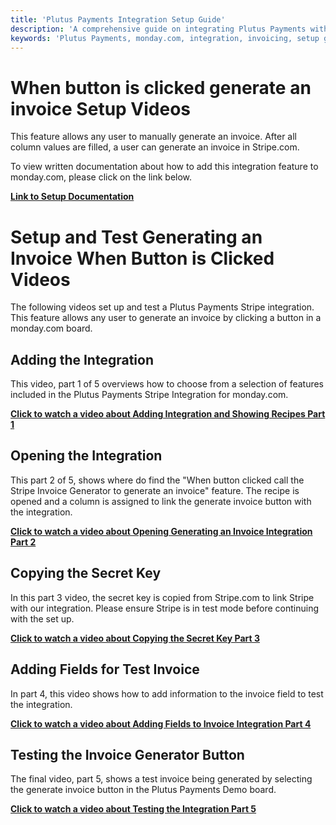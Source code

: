 ```yaml
---
title: 'Plutus Payments Integration Setup Guide'
description: 'A comprehensive guide on integrating Plutus Payments with monday.com for efficient invoicing'
keywords: 'Plutus Payments, monday.com, integration, invoicing, setup guide, Stripe, automation, collection methods, documentation'
---
```


# When button is clicked generate an invoice Setup Videos 

This feature allows any user to manually generate an invoice. 
After all column values are filled, a user can generate an invoice in Stripe.com. 

To view written documentation about how to add this integration feature to monday.com, please click on the link below. 

[**Link to Setup Documentation**](/plutus-payments/docs/whenbuttonclickedgenerateinvoicesetup)

# Setup and Test Generating an Invoice When Button is Clicked Videos

The following videos set up and test a Plutus Payments Stripe integration. This feature allows any user to generate an invoice by clicking a button in a monday.com board.

## Adding the Integration 

This video, part 1 of 5 overviews how to choose from a selection of features included in the Plutus Payments Stripe Integration for monday.com. 

[**Click to watch a video about Adding Integration and Showing Recipes Part 1**](https://www.youtube.com/watch?v=kz2FxK5f1Wo)

## Opening the Integration 

This part 2 of 5, shows where do find the "When button clicked call the Stripe Invoice Generator to generate an invoice" feature. The recipe is opened and a column is assigned to link the generate invoice button with the integration. 

[**Click to watch a video about Opening Generating an Invoice Integration Part 2**](https://www.youtube.com/watch?v=hq0oT80BZQ0)

## Copying the Secret Key 

In this part 3 video, the secret key is copied from Stripe.com to link Stripe with our integration. Please ensure Stripe is in test mode before continuing with the set up. 

[**Click to watch a video about Copying the Secret Key Part 3**](https://www.youtube.com/watch?v=roijLB8hf78)
## Adding Fields for Test Invoice 

In part 4, this video shows how to add information to the invoice field to test the integration. 

[**Click to watch a video about Adding Fields to Invoice Integration Part 4**](https://www.youtube.com/watch?v=w4etOinZ2so)

## Testing the Invoice Generator Button 

The final video, part 5, shows a test invoice being generated by selecting the generate invoice button in the Plutus Payments Demo board. 

[**Click to watch a video about Testing the Integration Part 5**](https://www.youtube.com/watch?v=270ZZqvIdbs)
